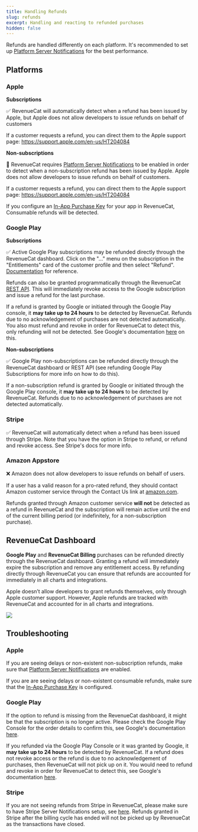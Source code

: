 ```yaml
---
title: Handling Refunds
slug: refunds
excerpt: Handling and reacting to refunded purchases
hidden: false
---
```


Refunds are handled differently on each platform. It's recommended to set up [Platform Server Notifications](/platform-resources/server-notifications) for the best performance.

## Platforms

### Apple

**Subscriptions**

✅ RevenueCat will automatically detect when a refund has been issued by Apple, but Apple does not allow developers to issue refunds on behalf of customers

If a customer requests a refund, you can direct them to the Apple support page: https://support.apple.com/en-us/HT204084

**Non-subscriptions**

🚧 RevenueCat requires [Platform Server Notifications](/platform-resources/server-notifications) to be enabled in order to detect when a non-subscription refund has been issued by Apple. Apple does not allow developers to issue refunds on behalf of customers.

If a customer requests a refund, you can direct them to the Apple support page: https://support.apple.com/en-us/HT204084

If you configure an [In-App Purchase Key](/service-credentials/itunesconnect-app-specific-shared-secret/in-app-purchase-key-configuration) for your app in RevenueCat, Consumable refunds will be detected.

### Google Play

**Subscriptions**

✅ Active Google Play subscriptions may be refunded directly through the RevenueCat dashboard. Click on the "..." menu on the subscription in the "Entitlements" card of the customer profile and then select \"Refund\". [Documentation](/dashboard-and-metrics/customer-history/active-entitlements#refunding-and-cancelling-purchases) for reference.

Refunds can also be granted programmatically through the RevenueCat [REST API](https://docs.revenuecat.com/reference#revoke-a-google-subscription). This will immediately revoke access to the Google subscription and issue a refund for the last purchase.

If a refund is granted by Google or initiated through the Google Play console, it **may take up to 24 hours** to be detected by RevenueCat. Refunds due to no acknowledgement of purchases are not detected automatically. You also must refund and revoke in order for RevenueCat to detect this, only refunding will not be detected. See Google's documentation [here](https://support.google.com/googleplay/android-developer/answer/2741495?hl=en#zippy=%2Crefund-subscriptions-including-refund-and-revoke) on this. 

**Non-subscriptions**

✅ Google Play non-subscriptions can be refunded directly through the RevenueCat dashboard or REST API (see refunding Google Play Subscriptions for more info on how to do this).

If a non-subscription refund is granted by Google or initiated through the Google Play console, it **may take up to 24 hours** to be detected by RevenueCat. Refunds due to no acknowledgement of purchases are not detected automatically.

### Stripe

✅ RevenueCat will automatically detect when a refund has been issued through Stripe. Note that you have the option in Stripe to refund, or refund and revoke access. See Stripe's docs for more info.

### Amazon Appstore

❌ Amazon does not allow developers to issue refunds on behalf of users.

If a user has a valid reason for a pro-rated refund, they should contact Amazon customer service through the Contact Us link at [amazon.com](https://amazon.com).

Refunds granted through Amazon customer service **will not** be detected as a refund in RevenueCat and the subscription will remain active until the end of the current billing period (or indefinitely, for a non-subscription purchase).

## RevenueCat Dashboard

**Google Play** and **RevenueCat Billing** purchases can be refunded directly through the RevenueCat dashboard. Granting a refund will immediately expire the subscription and remove any entitlement access. By refunding directly through RevenueCat you can ensure that refunds are accounted for immediately in all charts and integrations.

Apple doesn’t allow developers to grant refunds themselves, only through Apple customer support. However, Apple refunds are tracked with RevenueCat and accounted for in all charts and integrations.

![](/images/refunding-and-cancelling.png)

## Troubleshooting

### Apple

If you are seeing delays or non-existent non-subscription refunds, make sure that [Platform Server Notifications](/platform-resources/server-notifications) are enabled.

If you are are seeing delays or non-existent consumable refunds, make sure that the  [In-App Purchase Key](/service-credentials/itunesconnect-app-specific-shared-secret/in-app-purchase-key-configuration) is configured.


### Google Play

If the option to refund is missing from the RevenueCat dashboard, it might be that the subscription is no longer active. Please check the Google Play Console for the order details to confirm this, see Google's documentation [here](https://support.google.com/googleplay/android-developer/answer/2741495?hl=en).

If you refunded via the Google Play Console or it was granted by Google, it **may take up to 24 hours** to be detected by RevenueCat. If a refund does not revoke access or the refund is due to no acknowledgement of purchases, then RevenueCat will not pick up on it. You would need to refund and revoke in order for RevenueCat to detect this, see Google's documentation [here](https://support.google.com/googleplay/android-developer/answer/2741495?hl=en#zippy=%2Crefund-subscriptions-including-refund-and-revoke). 


### Stripe

If you are not seeing refunds from Stripe in RevenueCat, please make sure to have Stripe Server Notifications setup, see [here](https://www.revenuecat.com/docs/platform-resources/server-notifications/stripe-server-notifications). Refunds granted in Stripe after the billing cycle has ended will not be picked up by RevenueCat as the transactions have closed.
